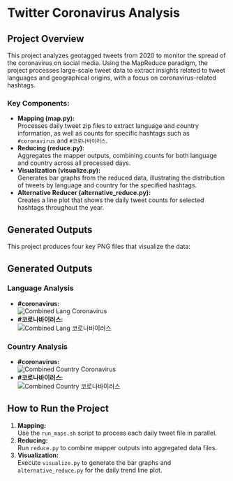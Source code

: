 # Twitter Coronavirus Analysis

## Project Overview

This project analyzes geotagged tweets from 2020 to monitor the spread of the coronavirus on social media. Using the MapReduce paradigm, the project processes large-scale tweet data to extract insights related to tweet languages and geographical origins, with a focus on coronavirus-related hashtags.

### Key Components:
- **Mapping (map.py):**  
  Processes daily tweet zip files to extract language and country information, as well as counts for specific hashtags such as `#coronavirus` and `#코로나바이러스`.
- **Reducing (reduce.py):**  
  Aggregates the mapper outputs, combining counts for both language and country across all processed days.
- **Visualization (visualize.py):**  
  Generates bar graphs from the reduced data, illustrating the distribution of tweets by language and country for the specified hashtags.
- **Alternative Reducer (alternative_reduce.py):**  
  Creates a line plot that shows the daily tweet counts for selected hashtags throughout the year.

## Generated Outputs

This project produces four key PNG files that visualize the data:
## Generated Outputs

### Language Analysis
- **#coronavirus:**  
  ![Combined Lang Coronavirus](combined_#coronavirus.png)
- **#코로나바이러스:**  
  ![Combined Lang 코로나바이러스](combined_#코로나바이러스.png)

### Country Analysis
- **#coronavirus:**  
  ![Combined Country Coronavirus](combined.country.coronavirus.png)
- **#코로나바이러스:**  
  ![Combined Country 코로나바이러스](combined.country.코로나바이러스.png)


## How to Run the Project

1. **Mapping:**  
   Use the `run_maps.sh` script to process each daily tweet file in parallel.
2. **Reducing:**  
   Run `reduce.py` to combine mapper outputs into aggregated data files.
3. **Visualization:**  
   Execute `visualize.py` to generate the bar graphs and `alternative_reduce.py` for the daily trend line plot.
